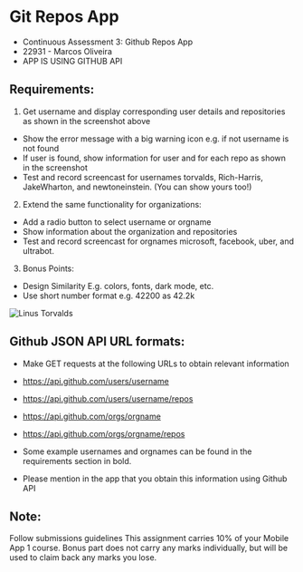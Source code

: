 # Git Repos App
- Continuous Assessment 3: Github Repos App
- 22931 - Marcos Oliveira
- APP IS USING GITHUB API

## Requirements:
1. Get username and display corresponding user details and repositories as shown in the screenshot above
- Show the error message with a big warning icon e.g. if not username is not found
- If user is found, show information for user and for each repo as shown in the screenshot
- Test and record screencast for usernames torvalds, Rich-Harris, JakeWharton, and newtoneinstein. (You can show yours too!)

2. Extend the same functionality for organizations:
- Add a radio button to select username or orgname
- Show information about the organization and repositories
- Test and record screencast for orgnames microsoft, facebook, uber, and ultrabot.

3. Bonus Points:
- Design Similarity E.g. colors, fonts, dark mode, etc.
- Use short number format e.g. 42200 as 42.2k


![Linus Torvalds](https://i.ibb.co/r4KLxZ6/image-3.png)


## Github JSON API URL formats:
- Make GET requests at the following URLs to obtain relevant information

- https://api.github.com/users/username
- https://api.github.com/users/username/repos
- https://api.github.com/orgs/orgname
- https://api.github.com/orgs/orgname/repos
- Some example usernames and orgnames can be found in the requirements section in bold.
- Please mention in the app that you obtain this information using Github API

## Note:
Follow submissions guidelines
This assignment carries 10% of your Mobile App 1 course.
Bonus part does not carry any marks individually, but will be used to claim back any marks you lose.
